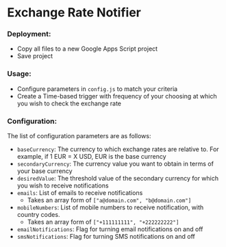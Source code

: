 # Exchange Rate Notifier

### Deployment: 
- Copy all files to a new Google Apps Script project
- Save project

### Usage:
- Configure parameters in `config.js` to match your criteria
- Create a Time-based trigger with frequency of your choosing at which you wish to check the exchange rate

### Configuration:
The list of configuration parameters are as follows:

- `baseCurrency`: The currency to which exchange rates are relative to. For example, if 1 EUR = X USD, EUR is the base currency
- `secondaryCurrency`: The currency value you want to obtain in terms of your base currency
- `desiredValue`: The threshold value of the secondary currency for which you wish to receive notifications
- `emails`: List of emails to receive notifications
  - Takes an array form of `["a@domain.com", "b@domain.com"]`
- `mobileNumbers`: List of mobile numbers to receive notification, with country codes. 
  - Takes an array form of `["+111111111", "+222222222"]` 
- `emailNotifications`: Flag for turning email notifications on and off
- `smsNotifications`: Flag for turning SMS notifications on and off
